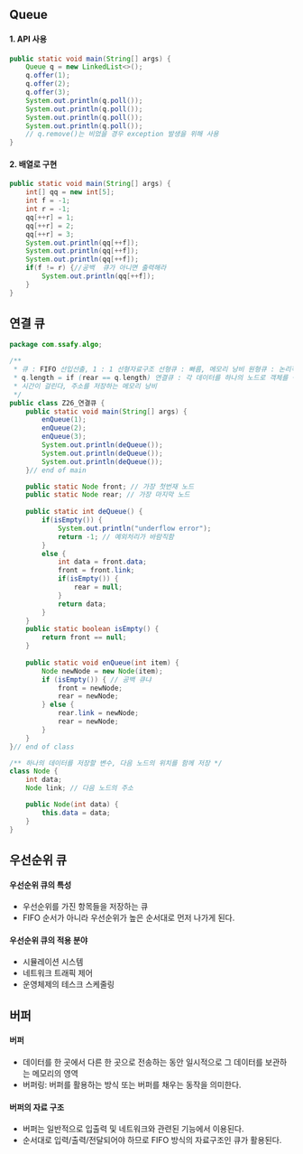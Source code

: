 ## Queue

#### 1. API 사용

```java
public static void main(String[] args) {
    Queue q = new LinkedList<>();
    q.offer(1);
    q.offer(2);
    q.offer(3);
    System.out.println(q.poll());
    System.out.println(q.poll());
    System.out.println(q.poll());
    System.out.println(q.poll());
    // q.remove()는 비었을 경우 exception 발생을 위해 사용
}
```

#### 2. 배열로 구현

```java
public static void main(String[] args) {
    int[] qq = new int[5];
    int f = -1;
    int r = -1;
    qq[++r] = 1;
    qq[++r] = 2;
    qq[++r] = 3;
    System.out.println(qq[++f]);
    System.out.println(qq[++f]);
    System.out.println(qq[++f]);
    if(f != r) {//공백  큐가 아니면 출력해라
        System.out.println(qq[++f]);
    }
}
```



## 연결 큐

```java
package com.ssafy.algo;

/**
 * 큐 : FIFO 선입선출, 1 : 1 선형자료구조 선형큐 : 빠름, 메모리 낭비 원형큐 : 논리적으로 원형으로(끝과 처음 이어줌), %
 * q.length = if (rear == q.length) 연결큐 : 각 데이터를 하나의 노드로 객체를 생성 후 연결해 줌, 객체 생성하는
 * 시간이 걸린다, 주소를 저장하는 메모리 낭비
 */
public class Z26_연결큐 {
	public static void main(String[] args) {
		enQueue(1);
		enQueue(2);
		enQueue(3);
		System.out.println(deQueue());
		System.out.println(deQueue());
		System.out.println(deQueue());		
	}// end of main

	public static Node front; // 가장 첫번재 노드
	public static Node rear; // 가장 마지막 노드
	
	public static int deQueue() {
		if(isEmpty()) {
			System.out.println("underflow error");
			return -1; // 예외처리가 바람직함
		}
		else {
			int data = front.data;
			front = front.link;
			if(isEmpty()) {
				rear = null;
			}
			return data;
		}
	}
	public static boolean isEmpty() {
		return front == null;
	}
	
	public static void enQueue(int item) {
		Node newNode = new Node(item);
		if (isEmpty()) { // 공백 큐냐
			front = newNode;
			rear = newNode;
		} else {
			rear.link = newNode;
			rear = newNode;
		}
	}
}// end of class

/** 하나의 데이터를 저장할 변수, 다음 노드의 위치를 함께 저장 */
class Node {
	int data;
	Node link; // 다음 노드의 주소

	public Node(int data) {
		this.data = data;
	}
}
```



## 우선순위 큐

#### 우선순위 큐의 특성

- 우선순위를 가진 항목들을 저장하는 큐
- FIFO 순서가 아니라 우선순위가 높은 순서대로 먼저 나가게 된다.



#### **우선순위 큐의 적용 분야**

- 시뮬레이션 시스템
- 네트워크 트래픽 제어
- 운영체제의 테스크 스케줄링



## 버퍼

#### 버퍼

- 데이터를 한 곳에서 다른 한 곳으로 전송하는 동안 일시적으로 그 데이터를 보관하는 메모리의 영역
- 버퍼링: 버퍼를 활용하는 방식 또는 버퍼를 채우는 동작을 의미한다.

#### 버퍼의 자료 구조

- 버퍼는 일반적으로 입출력 및 네트워크와 관련된 기능에서 이용된다.
- 순서대로 입력/출력/전달되어야 하므로 FIFO 방식의 자료구조인 큐가 활용된다.